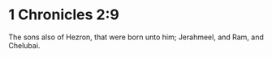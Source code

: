 # 1 Chronicles 2:9

The sons also of Hezron, that were born unto him; Jerahmeel, and Ram, and Chelubai.